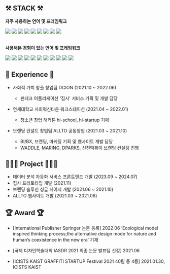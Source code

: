 
## ⚒️ STACK ⚒️
**자주 사용하는 언어 및 프레임워크**
<div>
<img src="https://img.shields.io/badge/React.js-61DAFB?style=flat-square&logo=react&logoColor=white"/>
<img src="https://img.shields.io/badge/Next%20js-000000?style=flat-square&logo=nextdotjs&logoColor=white"/>
<img src="https://img.shields.io/badge/Recoil-3578E5.svg?style=flat-square&logo=Recoil&logoColor=white"/>
<img src="https://img.shields.io/badge/styledcomponents-DB7093.svg?style=flat-square&logo=styled-components&logoColor=white"/>
<img src="https://img.shields.io/badge/React%20Query-FF4154.svg?style=flat-square&logo=React-Query&logoColor=white"/>
<img src="https://img.shields.io/badge/typescript-3178C6?style=flat-square&logo=typescript&logoColor=white"/>
<img src="https://img.shields.io/badge/javascript-F7DF1E?style=flat-square&logo=javascript&logoColor=black"/>
<img src="https://img.shields.io/badge/html5-E34F26?style=flat-square&logo=html5&logoColor=white"/>
<img src="https://img.shields.io/badge/css-1572B6?style=flat-square&logo=css3&logoColor=white"/>
</div>
<br/>

**사용해본 경험이 있는 언어 및 프레임워크**
<div>
<img src="https://img.shields.io/badge/C-00599C?style=flat-square&logo=c&logoColor=white"/>
<img src="https://img.shields.io/badge/C%2B%2B-00599C?style=flat-square&logo=c%2B%2B&logoColor=white"/>
<img src="https://img.shields.io/badge/java-007396?style=flat-square&logo=OpenJDK&logoColor=white">
<img src="https://img.shields.io/badge/Python-3776AB?style=flat-square&logo=Python&logoColor=white">
<img src="https://img.shields.io/badge/nest.js-E0234E?style=flat-square&logo=nestjs&logoColor=white"/>
<img src="https://img.shields.io/badge/express.js-000000?style=flat-square&logo=express&logoColor=white"/>
<img src="https://img.shields.io/badge/redux-764ABC?style=flat-square&logo=redux&logoColor=white"/>
<img src="https://img.shields.io/badge/mongoDB-47A248?style=flat-square&logo=MongoDB&logoColor=white"/>
<img src="https://img.shields.io/badge/firebase-FFCA28?style=flat-square&logo=firebase&logoColor=black"/>
<img src="https://img.shields.io/badge/MySQL-4479A1?style=flat-square&logo=MySQL&logoColor=white">
<img src="https://img.shields.io/badge/GraphQl-E10098?style=flat-square&logo=graphql&logoColor=white">
</div>

## 💪 Experience 💪

- 사회적 가치 창출 창업팀 DCION (2021.10 ~ 2022.06)
  - 핀테크 어플리케이션 '집사' 서비스 기획 및 개발 담당
  
- 연세대학교 사회혁신타운 워크스테이션 (2021.04 ~ 2022.01)
  - 청소년 창업 해커톤 hi-school, hi-startup 기획

- 브랜딩 컨설트 창업팀 ALLTO 공동창업 (2021.03 ~ 2021.10)
  - BI/BX, 브랜딩, 마케팅 기획 및 웹사이트 개발 담당
  - WADDLE, MARING, DPARKS, 신전떡볶이 브랜딩 컨설팅 진헹


## 👨🏻‍💻 Project 👨🏻‍💻

- 데이터 분석 자동화 서비스 프론트엔드 개발 (2023.09 ~ 2024.07)
- 집사 프리토타입 개발 (2021.11)
- 브랜딩 솔루션 싱글 페이지 개발 (2021.06 ~ 2021.10)
- ALLTO 웹사이트 개발 (2021.03 ~ 2021.06)


## 🏆 Award 🏆

- [International Publisher Springer 논문 등록] 2022.06
‘Ecological model inspired thinking process;the alternative design mode for nature and human’s
coexistence in the new era’ 기재

- [국제 디자인학술대회 IASDR 2021 최종 논문 발표팀 선정] 2021.06
  
- [ICISTS KAIST GRAFFITI STARTUP Festival 2021 40팀 중 4등] 2021.01.30, ICISTS KAIST 


